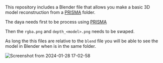 This repository includes a Blender file that allows you make a basic 3D model reconstruction from a [PRISMA](https://github.com/patriciogonzalezvivo/prisma) folder.

The daya needs first to be process using [PRISMA](https://github.com/patriciogonzalezvivo/prisma)

Then the `rgba.png` and `depth_<model>.png` needs to be swaped.

As long the this files are relative to the `blend` file you will be able to see the model in Blender when is in the same folder.

![Screenshot from 2024-01-28 17-02-58](https://github.com/patriciogonzalezvivo/prisma_blender/assets/346914/fbe7ea6f-66d0-4d03-a2b5-7c4eed4529bb)
